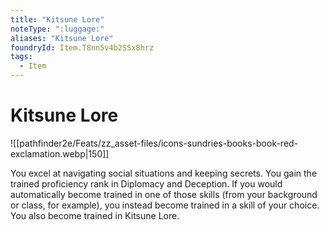 ```yaml
---
title: "Kitsune Lore"
noteType: ":luggage:"
aliases: "Kitsune Lore"
foundryId: Item.T8nn5v4b2SSx8hrz
tags:
  - Item
---
```


# Kitsune Lore
![[pathfinder2e/Feats/zz_asset-files/icons-sundries-books-book-red-exclamation.webp|150]]

You excel at navigating social situations and keeping secrets. You gain the trained proficiency rank in Diplomacy and Deception. If you would automatically become trained in one of those skills (from your background or class, for example), you instead become trained in a skill of your choice. You also become trained in Kitsune Lore.
